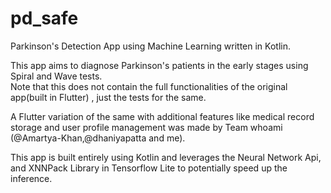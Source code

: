 # pd_safe
Parkinson's Detection App using Machine Learning written in Kotlin.

This app aims to  diagnose Parkinson's patients in the early stages using Spiral and Wave tests. 
<br>Note that this does not contain the full functionalities of the original app(built in Flutter) , just the tests for the same.</br>

A Flutter variation of the same with additional features like medical record storage and user profile management was made by Team whoami (@Amartya-Khan,@dhaniyapatta and me).

This app is built entirely using Kotlin and leverages the Neural Network Api, and XNNPack Library in Tensorflow Lite to potentially speed up the inference.

